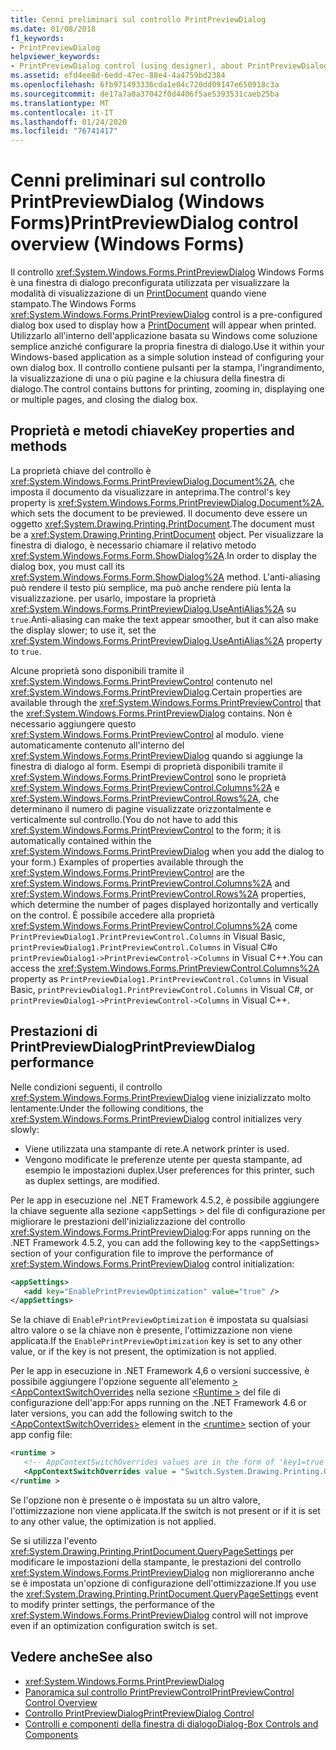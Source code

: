 ```yaml
---
title: Cenni preliminari sul controllo PrintPreviewDialog
ms.date: 01/08/2018
f1_keywords:
- PrintPreviewDialog
helpviewer_keywords:
- PrintPreviewDialog control (using designer), about PrintPreviewDialog
ms.assetid: efd4ee8d-6edd-47ec-88e4-4a4759bd2384
ms.openlocfilehash: 6fb971493336cda1e04c720dd09147e650918c3a
ms.sourcegitcommit: de17a7a0a37042f0d4406f5ae5393531caeb25ba
ms.translationtype: MT
ms.contentlocale: it-IT
ms.lasthandoff: 01/24/2020
ms.locfileid: "76741417"
---
```

# <a name="printpreviewdialog-control-overview-windows-forms"></a><span data-ttu-id="60b22-102">Cenni preliminari sul controllo PrintPreviewDialog (Windows Forms)</span><span class="sxs-lookup"><span data-stu-id="60b22-102">PrintPreviewDialog control overview (Windows Forms)</span></span>

<span data-ttu-id="60b22-103">Il controllo <xref:System.Windows.Forms.PrintPreviewDialog> Windows Forms è una finestra di dialogo preconfigurata utilizzata per visualizzare la modalità di visualizzazione di un [PrintDocument](printdocument-component-windows-forms.md) quando viene stampato.</span><span class="sxs-lookup"><span data-stu-id="60b22-103">The Windows Forms <xref:System.Windows.Forms.PrintPreviewDialog> control is a pre-configured dialog box used to display how a [PrintDocument](printdocument-component-windows-forms.md) will appear when printed.</span></span> <span data-ttu-id="60b22-104">Utilizzarlo all'interno dell'applicazione basata su Windows come soluzione semplice anziché configurare la propria finestra di dialogo.</span><span class="sxs-lookup"><span data-stu-id="60b22-104">Use it within your Windows-based application as a simple solution instead of configuring your own dialog box.</span></span> <span data-ttu-id="60b22-105">Il controllo contiene pulsanti per la stampa, l'ingrandimento, la visualizzazione di una o più pagine e la chiusura della finestra di dialogo.</span><span class="sxs-lookup"><span data-stu-id="60b22-105">The control contains buttons for printing, zooming in, displaying one or multiple pages, and closing the dialog box.</span></span>

## <a name="key-properties-and-methods"></a><span data-ttu-id="60b22-106">Proprietà e metodi chiave</span><span class="sxs-lookup"><span data-stu-id="60b22-106">Key properties and methods</span></span>

<span data-ttu-id="60b22-107">La proprietà chiave del controllo è <xref:System.Windows.Forms.PrintPreviewDialog.Document%2A>, che imposta il documento da visualizzare in anteprima.</span><span class="sxs-lookup"><span data-stu-id="60b22-107">The control's key property is <xref:System.Windows.Forms.PrintPreviewDialog.Document%2A>, which sets the document to be previewed.</span></span> <span data-ttu-id="60b22-108">Il documento deve essere un oggetto <xref:System.Drawing.Printing.PrintDocument>.</span><span class="sxs-lookup"><span data-stu-id="60b22-108">The document must be a <xref:System.Drawing.Printing.PrintDocument> object.</span></span> <span data-ttu-id="60b22-109">Per visualizzare la finestra di dialogo, è necessario chiamare il relativo metodo <xref:System.Windows.Forms.Form.ShowDialog%2A>.</span><span class="sxs-lookup"><span data-stu-id="60b22-109">In order to display the dialog box, you must call its <xref:System.Windows.Forms.Form.ShowDialog%2A> method.</span></span> <span data-ttu-id="60b22-110">L'anti-aliasing può rendere il testo più semplice, ma può anche rendere più lenta la visualizzazione. per usarlo, impostare la proprietà <xref:System.Windows.Forms.PrintPreviewDialog.UseAntiAlias%2A> su `true`.</span><span class="sxs-lookup"><span data-stu-id="60b22-110">Anti-aliasing can make the text appear smoother, but it can also make the display slower; to use it, set the <xref:System.Windows.Forms.PrintPreviewDialog.UseAntiAlias%2A> property to `true`.</span></span>

<span data-ttu-id="60b22-111">Alcune proprietà sono disponibili tramite il <xref:System.Windows.Forms.PrintPreviewControl> contenuto nel <xref:System.Windows.Forms.PrintPreviewDialog>.</span><span class="sxs-lookup"><span data-stu-id="60b22-111">Certain properties are available through the <xref:System.Windows.Forms.PrintPreviewControl> that the <xref:System.Windows.Forms.PrintPreviewDialog> contains.</span></span> <span data-ttu-id="60b22-112">Non è necessario aggiungere questo <xref:System.Windows.Forms.PrintPreviewControl> al modulo. viene automaticamente contenuto all'interno del <xref:System.Windows.Forms.PrintPreviewDialog> quando si aggiunge la finestra di dialogo al form. Esempi di proprietà disponibili tramite il <xref:System.Windows.Forms.PrintPreviewControl> sono le proprietà <xref:System.Windows.Forms.PrintPreviewControl.Columns%2A> e <xref:System.Windows.Forms.PrintPreviewControl.Rows%2A>, che determinano il numero di pagine visualizzate orizzontalmente e verticalmente sul controllo.</span><span class="sxs-lookup"><span data-stu-id="60b22-112">(You do not have to add this <xref:System.Windows.Forms.PrintPreviewControl> to the form; it is automatically contained within the <xref:System.Windows.Forms.PrintPreviewDialog> when you add the dialog to your form.) Examples of properties available through the <xref:System.Windows.Forms.PrintPreviewControl> are the <xref:System.Windows.Forms.PrintPreviewControl.Columns%2A> and <xref:System.Windows.Forms.PrintPreviewControl.Rows%2A> properties, which determine the number of pages displayed horizontally and vertically on the control.</span></span> <span data-ttu-id="60b22-113">È possibile accedere alla proprietà <xref:System.Windows.Forms.PrintPreviewControl.Columns%2A> come `PrintPreviewDialog1.PrintPreviewControl.Columns` in Visual Basic, `printPreviewDialog1.PrintPreviewControl.Columns` in Visual C#o `printPreviewDialog1->PrintPreviewControl->Columns` in Visual C++.</span><span class="sxs-lookup"><span data-stu-id="60b22-113">You can access the <xref:System.Windows.Forms.PrintPreviewControl.Columns%2A> property as `PrintPreviewDialog1.PrintPreviewControl.Columns` in Visual Basic, `printPreviewDialog1.PrintPreviewControl.Columns` in Visual C#, or `printPreviewDialog1->PrintPreviewControl->Columns` in Visual C++.</span></span>

## <a name="printpreviewdialog-performance"></a><span data-ttu-id="60b22-114">Prestazioni di PrintPreviewDialog</span><span class="sxs-lookup"><span data-stu-id="60b22-114">PrintPreviewDialog performance</span></span>

<span data-ttu-id="60b22-115">Nelle condizioni seguenti, il controllo <xref:System.Windows.Forms.PrintPreviewDialog> viene inizializzato molto lentamente:</span><span class="sxs-lookup"><span data-stu-id="60b22-115">Under the following conditions, the <xref:System.Windows.Forms.PrintPreviewDialog> control initializes very slowly:</span></span>

- <span data-ttu-id="60b22-116">Viene utilizzata una stampante di rete.</span><span class="sxs-lookup"><span data-stu-id="60b22-116">A network printer is used.</span></span>
- <span data-ttu-id="60b22-117">Vengono modificate le preferenze utente per questa stampante, ad esempio le impostazioni duplex.</span><span class="sxs-lookup"><span data-stu-id="60b22-117">User preferences for this printer, such as duplex settings, are modified.</span></span>

<span data-ttu-id="60b22-118">Per le app in esecuzione nel .NET Framework 4.5.2, è possibile aggiungere la chiave seguente alla sezione \<appSettings > del file di configurazione per migliorare le prestazioni dell'inizializzazione del controllo <xref:System.Windows.Forms.PrintPreviewDialog>:</span><span class="sxs-lookup"><span data-stu-id="60b22-118">For apps running on the .NET Framework 4.5.2, you can add the following key to the \<appSettings> section of your configuration file to improve the performance of <xref:System.Windows.Forms.PrintPreviewDialog> control initialization:</span></span>

```xml
<appSettings>
   <add key="EnablePrintPreviewOptimization" value="true" />
</appSettings>
```

<span data-ttu-id="60b22-119">Se la chiave di `EnablePrintPreviewOptimization` è impostata su qualsiasi altro valore o se la chiave non è presente, l'ottimizzazione non viene applicata.</span><span class="sxs-lookup"><span data-stu-id="60b22-119">If the `EnablePrintPreviewOptimization` key is set to any other value, or if the key is not present, the optimization is not applied.</span></span>

<span data-ttu-id="60b22-120">Per le app in esecuzione in .NET Framework 4,6 o versioni successive, è possibile aggiungere l'opzione seguente all'elemento [>\<AppContextSwitchOverrides](../../configure-apps/file-schema/runtime/appcontextswitchoverrides-element.md) nella sezione [\<Runtime >](../../configure-apps/file-schema/runtime/index.md) del file di configurazione dell'app:</span><span class="sxs-lookup"><span data-stu-id="60b22-120">For apps running on the .NET Framework 4.6 or later versions, you can add the following switch to the [\<AppContextSwitchOverrides>](../../configure-apps/file-schema/runtime/appcontextswitchoverrides-element.md) element in the [\<runtime>](../../configure-apps/file-schema/runtime/index.md) section of your app config file:</span></span>

```xml
<runtime >
   <!-- AppContextSwitchOverrides values are in the form of 'key1=true|false;key2=true|false -->
   <AppContextSwitchOverrides value = "Switch.System.Drawing.Printing.OptimizePrintPreview=true" />
</runtime >
```

<span data-ttu-id="60b22-121">Se l'opzione non è presente o è impostata su un altro valore, l'ottimizzazione non viene applicata.</span><span class="sxs-lookup"><span data-stu-id="60b22-121">If the switch is not present or if it is set to any other value, the optimization is not applied.</span></span>

<span data-ttu-id="60b22-122">Se si utilizza l'evento <xref:System.Drawing.Printing.PrintDocument.QueryPageSettings> per modificare le impostazioni della stampante, le prestazioni del controllo <xref:System.Windows.Forms.PrintPreviewDialog> non miglioreranno anche se è impostata un'opzione di configurazione dell'ottimizzazione.</span><span class="sxs-lookup"><span data-stu-id="60b22-122">If you use the <xref:System.Drawing.Printing.PrintDocument.QueryPageSettings> event to modify printer settings, the performance of the <xref:System.Windows.Forms.PrintPreviewDialog> control will not improve even if an optimization configuration switch is set.</span></span>

## <a name="see-also"></a><span data-ttu-id="60b22-123">Vedere anche</span><span class="sxs-lookup"><span data-stu-id="60b22-123">See also</span></span>

- <xref:System.Windows.Forms.PrintPreviewDialog>
- [<span data-ttu-id="60b22-124">Panoramica sul controllo PrintPreviewControl</span><span class="sxs-lookup"><span data-stu-id="60b22-124">PrintPreviewControl Control Overview</span></span>](printpreviewcontrol-control-overview-windows-forms.md)
- [<span data-ttu-id="60b22-125">Controllo PrintPreviewDialog</span><span class="sxs-lookup"><span data-stu-id="60b22-125">PrintPreviewDialog Control</span></span>](printpreviewdialog-control-windows-forms.md)
- [<span data-ttu-id="60b22-126">Controlli e componenti della finestra di dialogo</span><span class="sxs-lookup"><span data-stu-id="60b22-126">Dialog-Box Controls and Components</span></span>](dialog-box-controls-and-components-windows-forms.md)
